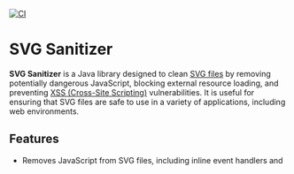 [![CI](https://github.com/Borewit/svg-sanitizer/actions/workflows/ci.yml/badge.svg)](https://github.com/Borewit/svg-sanitizer/actions/workflows/ci.yml)

# SVG Sanitizer

**SVG Sanitizer** is a Java library designed to clean [SVG files](https://en.wikipedia.org/wiki/SVG) by removing potentially dangerous JavaScript, blocking
external resource loading, and preventing [XSS (Cross-Site Scripting)](https://owasp.org/www-community/attacks/xss/) vulnerabilities. It is useful for ensuring that SVG
files are safe to use in a variety of applications, including web environments.

## Features

* Removes JavaScript from SVG files, including inline event handlers and <script> tags.
* Blocks loading of external resources, including href and xlink:href attributes pointing to external URLs.
* Prevents XSS vulnerabilities by sanitizing dangerous elements and attributes.
* Can be integrated easily into Java projects as a library.

## Usage

### Maven Dependency

To use the SVG Sanitizer in your Java project, include the following Maven dependency:

```xml
<dependency>
    <groupId>io.github.borewit</groupId>
    <artifactId>svg-sanitizer</artifactId>
    <version>0.1.0</version>
</dependency>
```

```java
public class MyApp {
  public static void main(String[] args) {
    String dirtySvgContent = """
      <svg xmlns="http://www.w3.org/2000/svg" width="400" height="400" viewBox="0 0 124 124" fill="none">
        <rect width="124" height="124" rx="24" fill="#000000"/>
          <script type="text/javascript">
            alert(0x539);
         </script>
      </svg>""";
    try {
      SVGSanitizer svgSanitizer = new SVGSanitizer();
      String sanitizedSvg = svgSanitizer.sanitize(dirtySvgContent);
      System.out.println(sanitizedSvg);
    } catch (Exception e) {
      e.printStackTrace();
    }
  }
}
```
Which will output the sanitized SVG:
```xml
<svg xmlns="http://www.w3.org/2000/svg" fill="none" height="400" viewBox="0 0 124 124" width="400">
    <rect fill="#000000" height="124" rx="24" width="124"/>
</svg>
```

### Available Methods

```java
public static String sanitize(String svgContent)
```

```java
public static void sanitize(InputStream is, OutputStream os)
```

## License
This project is licensed under the [MIT License](LICENSE.txt)
